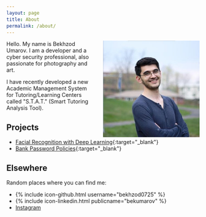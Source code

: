 ```yaml
---
layout: page
title: About
permalink: /about/
---
```


<img src="/assets/me.jpg" width="50%" align="right" style="margin-left: 20px"/>

Hello. My name is Bekhzod Umarov. I am a developer and a cyber security professional, also passionate for photography and art. 

I have recently developed a new Academic Management System for Tutoring/Learning Centers called "S.T.A.T." (Smart Tutoring Analysis Tool).

## Projects
- [Facial Recognition with Deep Learning](/assets/facial_recognition_paper.pdf){:target="_blank"}
- [Bank Password Policies](http://www.unhcfreg.com/#!PasWoRd-eSaMe-Pa-Gaining-access-to-your-bank-account-with-multiple-passwords-impacts-350-million-customers/c5rt/56d5ce580cf2cacdc4211df9){:target="_blank"}

## Elsewhere

Random places where you can find me:

- {% include icon-github.html username="bekhzod0725" %}
- {% include icon-linkedin.html publicname="bekumarov" %}
- [Instagram](http://instagram.com/theimpaler0725)

